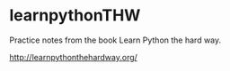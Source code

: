 # learnpythonTHW

Practice notes from the book Learn Python the hard way.

http://learnpythonthehardway.org/
